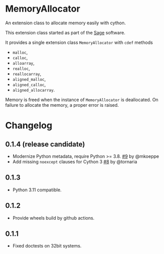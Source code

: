 # MemoryAllocator
An extension class to allocate memory easily with cython.

This extension class started as part of the [Sage](https://sagemath.org) software.

It provides a single extension class `MemoryAllocator` with `cdef` methods

- `malloc`,
- `calloc`,
- `alloarray`,
- `realloc`,
- `reallocarray`,
- `aligned_malloc`,
- `aligned_calloc`,
- `aligned_allocarray`.

Memory is freed when the instance of `MemoryAllocator` is deallocated.
On failure to allocate the memory, a proper error is raised.

# Changelog

## 0.1.4 (release candidate)

- Modernize Python metadata, require Python >= 3.8.
  [#9](https://github.com/sagemath/memory_allocator/pull/9) by @mkoeppe
- Add missing `noexcept` clauses for Cython 3
  [#8](https://github.com/sagemath/memory_allocator/pull/8) by @tornaria

## 0.1.3

- Python 3.11 compatible.

## 0.1.2

- Provide wheels build by github actions.

## 0.1.1

- Fixed doctests on 32bit systems.
